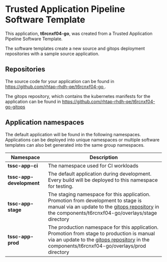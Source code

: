 # Trusted Application Pipeline Software Template

This application, **t6rcnxf04-go**, was created from a Trusted Application Pipeline Software Template.

The software templates create a new source and gitops deployment repositories with a sample source application. 

## Repositories

The source code for your application can be found in [https://github.com/rhtap-rhdh-qe/t6rcnxf04-go ](https://github.com/rhtap-rhdh-qe/t6rcnxf04-go ).
 
The gitops repository, which contains the kubernetes manifests for the application can be found in 
[https://github.com/rhtap-rhdh-qe/t6rcnxf04-go-gitops ](https://github.com/rhtap-rhdh-qe/t6rcnxf04-go-gitops ) 

## Application namespaces 

The default application will be found in the following namespaces. Applications can be deployed into unique namespaces or multiple software templates can also bet generated into the same group namespaces.  

|  Namespace   |  Description   |  
| -------- | -------- |
| **tssc-app-ci** | The namespace used for CI workloads |
| **tssc-app-development** | The default application during development. Every build will be deployed to this namespace for testing. |
| **tssc-app-stage** | The staging namespace for this application. Promotion from development to stage is manual via an update to the [gitops repository](https://github.com/rhtap-rhdh-qe/t6rcnxf04-go-gitops ) in the components/t6rcnxf04-go/overlays/stage directory |
| **tssc-app-prod** | The production namespace for this application. Promotion from stage to production is manual via an update to the [gitops repository](https://github.com/rhtap-rhdh-qe/t6rcnxf04-go-gitops ) in the components/t6rcnxf04-go/overlays/prod directory |